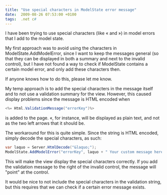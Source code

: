 ```yaml
---
title: "Use special characters in ModelState error message"
date:  2009-08-26 07:53:00 +0100
tags:  .net c#
---
```


I have been trying to use special characters (like &laquo; and &raquo;) in model
errors that I add to the model state.

My first approach was to avoid using the characters in ModelState.AddModelError,
since I want to keep the messages general (so that they can be displayed in both
a summary and next to the invalid control), but I have not found a way to check
if ModelState contains a certain model error, and only add these characters then.

If anyone knows how to do this, please let me know.

My temp approach is to add the special characters in the message itself and to not
use a validation summary for the view. However, this caused display problems since
the message is HTML encoded when

```csharp
<%= Html.ValidationMessage("errorKey")%>
```

is added to the page. &laquo;, for instance, will be displayed as plain text, and
not as the two left arrows that it should be.

The workaround for this is quite simple. Since the string is HTML encoded, simply
decode the special characters, as such:

```csharp
var laquo = Server.HtmlDecode("&laquo;");
ModelState.AddModelError("errorKey", laquo + " Your custom message here");
```

This will make the view display the special characters correctly. If you add the
validation message to the right of the invalid control, the message will "point"
at the control.

It would be nice to not include the special characters in the validation string,
but this requires that we can check if a certain error message exists.